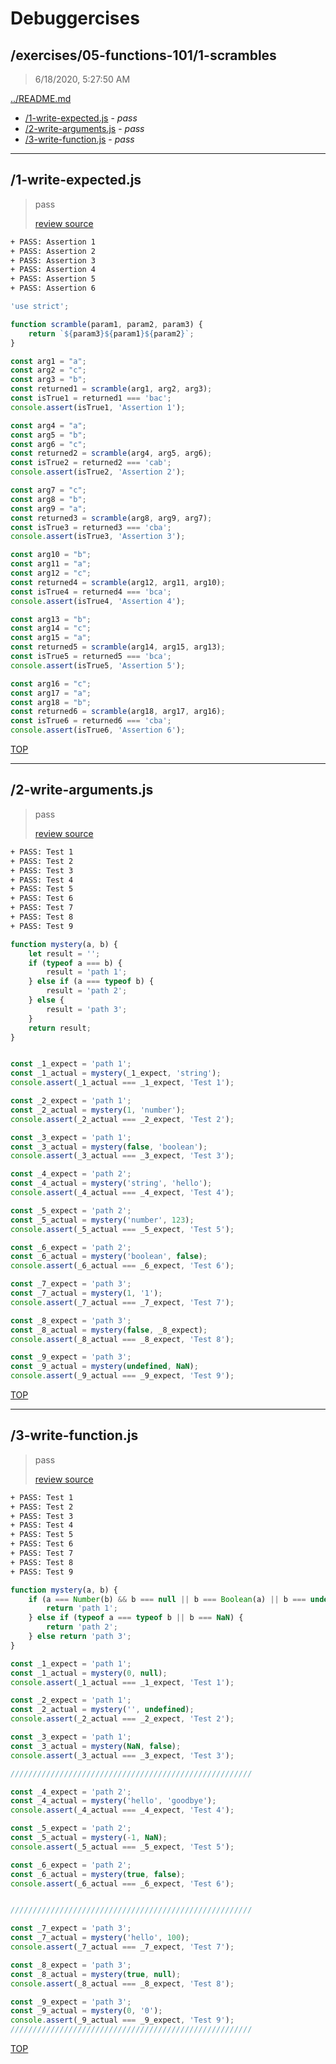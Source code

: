 # Debuggercises 

## /exercises/05-functions-101/1-scrambles 

> 6/18/2020, 5:27:50 AM 

[../README.md](../README.md)

- [/1-write-expected.js](#1-write-expectedjs) - _pass_ 
- [/2-write-arguments.js](#2-write-argumentsjs) - _pass_ 
- [/3-write-function.js](#3-write-functionjs) - _pass_ 

---

## /1-write-expected.js 

> pass 
>
> [review source](../../../exercises/05-functions-101/1-scrambles/1-write-expected.js)

```txt
+ PASS: Assertion 1
+ PASS: Assertion 2
+ PASS: Assertion 3
+ PASS: Assertion 4
+ PASS: Assertion 5
+ PASS: Assertion 6
```

```js
'use strict';

function scramble(param1, param2, param3) {
    return `${param3}${param1}${param2}`;
}

const arg1 = "a";
const arg2 = "c";
const arg3 = "b";
const returned1 = scramble(arg1, arg2, arg3);
const isTrue1 = returned1 === 'bac';
console.assert(isTrue1, 'Assertion 1');

const arg4 = "a";
const arg5 = "b";
const arg6 = "c";
const returned2 = scramble(arg4, arg5, arg6);
const isTrue2 = returned2 === 'cab';
console.assert(isTrue2, 'Assertion 2');

const arg7 = "c";
const arg8 = "b";
const arg9 = "a";
const returned3 = scramble(arg8, arg9, arg7);
const isTrue3 = returned3 === 'cba';
console.assert(isTrue3, 'Assertion 3');

const arg10 = "b";
const arg11 = "a";
const arg12 = "c";
const returned4 = scramble(arg12, arg11, arg10);
const isTrue4 = returned4 === 'bca';
console.assert(isTrue4, 'Assertion 4');

const arg13 = "b";
const arg14 = "c";
const arg15 = "a";
const returned5 = scramble(arg14, arg15, arg13);
const isTrue5 = returned5 === 'bca';
console.assert(isTrue5, 'Assertion 5');

const arg16 = "c";
const arg17 = "a";
const arg18 = "b";
const returned6 = scramble(arg18, arg17, arg16);
const isTrue6 = returned6 === 'cba';
console.assert(isTrue6, 'Assertion 6');
```

[TOP](#debuggercises)

---

## /2-write-arguments.js 

> pass 
>
> [review source](../../../exercises/05-functions-101/1-scrambles/2-write-arguments.js)

```txt
+ PASS: Test 1
+ PASS: Test 2
+ PASS: Test 3
+ PASS: Test 4
+ PASS: Test 5
+ PASS: Test 6
+ PASS: Test 7
+ PASS: Test 8
+ PASS: Test 9
```

```js
function mystery(a, b) {
    let result = '';
    if (typeof a === b) {
        result = 'path 1';
    } else if (a === typeof b) {
        result = 'path 2';
    } else {
        result = 'path 3';
    }
    return result;
}


const _1_expect = 'path 1';
const _1_actual = mystery(_1_expect, 'string');
console.assert(_1_actual === _1_expect, 'Test 1');

const _2_expect = 'path 1';
const _2_actual = mystery(1, 'number');
console.assert(_2_actual === _2_expect, 'Test 2');

const _3_expect = 'path 1';
const _3_actual = mystery(false, 'boolean');
console.assert(_3_actual === _3_expect, 'Test 3');

const _4_expect = 'path 2';
const _4_actual = mystery('string', 'hello');
console.assert(_4_actual === _4_expect, 'Test 4');

const _5_expect = 'path 2';
const _5_actual = mystery('number', 123);
console.assert(_5_actual === _5_expect, 'Test 5');

const _6_expect = 'path 2';
const _6_actual = mystery('boolean', false);
console.assert(_6_actual === _6_expect, 'Test 6');

const _7_expect = 'path 3';
const _7_actual = mystery(1, '1');
console.assert(_7_actual === _7_expect, 'Test 7');

const _8_expect = 'path 3';
const _8_actual = mystery(false, _8_expect);
console.assert(_8_actual === _8_expect, 'Test 8');

const _9_expect = 'path 3';
const _9_actual = mystery(undefined, NaN);
console.assert(_9_actual === _9_expect, 'Test 9');
```

[TOP](#debuggercises)

---

## /3-write-function.js 

> pass 
>
> [review source](../../../exercises/05-functions-101/1-scrambles/3-write-function.js)

```txt
+ PASS: Test 1
+ PASS: Test 2
+ PASS: Test 3
+ PASS: Test 4
+ PASS: Test 5
+ PASS: Test 6
+ PASS: Test 7
+ PASS: Test 8
+ PASS: Test 9
```

```js
function mystery(a, b) {
    if (a === Number(b) && b === null || b === Boolean(a) || b === undefined) {
        return 'path 1';
    } else if (typeof a === typeof b || b === NaN) {
        return 'path 2';
    } else return 'path 3';
}

const _1_expect = 'path 1';
const _1_actual = mystery(0, null);
console.assert(_1_actual === _1_expect, 'Test 1');

const _2_expect = 'path 1';
const _2_actual = mystery('', undefined);
console.assert(_2_actual === _2_expect, 'Test 2');

const _3_expect = 'path 1';
const _3_actual = mystery(NaN, false);
console.assert(_3_actual === _3_expect, 'Test 3');

//////////////////////////////////////////////////////

const _4_expect = 'path 2';
const _4_actual = mystery('hello', 'goodbye');
console.assert(_4_actual === _4_expect, 'Test 4');

const _5_expect = 'path 2';
const _5_actual = mystery(-1, NaN);
console.assert(_5_actual === _5_expect, 'Test 5');

const _6_expect = 'path 2';
const _6_actual = mystery(true, false);
console.assert(_6_actual === _6_expect, 'Test 6');


//////////////////////////////////////////////////////

const _7_expect = 'path 3';
const _7_actual = mystery('hello', 100);
console.assert(_7_actual === _7_expect, 'Test 7');

const _8_expect = 'path 3';
const _8_actual = mystery(true, null);
console.assert(_8_actual === _8_expect, 'Test 8');

const _9_expect = 'path 3';
const _9_actual = mystery(0, '0');
console.assert(_9_actual === _9_expect, 'Test 9');
//////////////////////////////////////////////////////
```

[TOP](#debuggercises)

